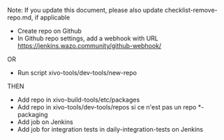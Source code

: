 Note: If you update this document, please also update checklist-remove-repo.md, if applicable

- Create repo on Github
- In Github repo settings, add a webhook with URL https://jenkins.wazo.community/github-webhook/

OR

- Run script xivo-tools/dev-tools/new-repo

THEN

- Add repo in xivo-build-tools/etc/packages
- Add repo in xivo-tools/dev-tools/repos si ce n'est pas un repo \*-packaging
- Add job on Jenkins
- Add job for integration tests in daily-integration-tests on Jenkins
